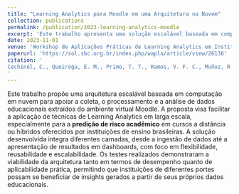 ```yaml
---
title: "Learning Analytics para Moodle em uma Arquitetura na Nuvem"
collection: publications
permalink: /publication/2023-learning-analytics-moodle
excerpt: 'Este trabalho apresenta uma solução escalável baseada em computação em nuvem para análise de dados educacionais e predição de risco acadêmico no Moodle, aplicada ao contexto de instituições de ensino brasileiras.'
date: 2023-11-01
venue: 'Workshop de Aplicações Práticas de Learning Analytics em Instituições de Ensino no Brasil (WAPLA)'
paperurl: 'https://sol.sbc.org.br/index.php/wapla/article/view/26136'
citation: '
Cechinel, C., Queiroga, E. M., Primo, T. T., Ramos, V. F. C., Muñoz, R., Machado, M., ... & Almeida, J. (2023, November). Learning analytics para moodle em uma arquitetura na nuvem: uma solução escalável para predição de risco academico. In Workshop de Aplicações Práticas de Learning Analytics em Instituições de Ensino no Brasil (WAPLA) (pp. 128–137). SBC.
'
---
```

Este trabalho propõe uma arquitetura escalável baseada em computação em nuvem para apoiar a coleta, o processamento e a análise de dados educacionais extraídos do ambiente virtual Moodle. A proposta visa facilitar a aplicação de técnicas de Learning Analytics em larga escala, especialmente para a **predição de risco acadêmico** em cursos a distância ou híbridos oferecidos por instituições de ensino brasileiras. A solução desenvolvida integra diferentes camadas, desde a ingestão de dados até a apresentação de resultados em dashboards, com foco em flexibilidade, reusabilidade e escalabilidade. Os testes realizados demonstraram a viabilidade da arquitetura tanto em termos de desempenho quanto de aplicabilidade prática, permitindo que instituições de diferentes portes possam se beneficiar de insights gerados a partir de seus próprios dados educacionais.
